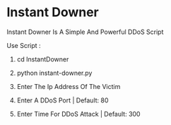 # Instant Downer
Instant Downer Is A Simple And Powerful DDoS Script

Use Script : 

1) cd InstantDowner

2) python instant-downer.py

3) Enter The Ip Address Of The Victim

4) Enter A DDoS Port | Default: 80

5) Enter Time For DDoS Attack | Default: 300
